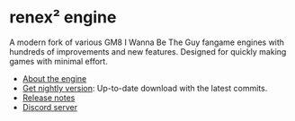 # renex² engine

A modern fork of various GM8 I Wanna Be The Guy fangame engines with hundreds of
improvements and new features. Designed for quickly making games with minimal
effort.

- [About the engine](README.txt)
- [Get nightly version](https://github.com/omicronrex/renex2-engine/archive/refs/heads/standard.zip): Up-to-date download with the latest commits.
- [Release notes](changelog.txt)
- [Discord server](http://discord.gg/aWh9rFDHDA)
